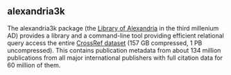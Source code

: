 ## alexandria3k

The alexandria3k package (the
[Library of Alexandria](https://en.wikipedia.org/wiki/Library_of_Alexandria)
in the third millenium AD)
provides a library and a command-line tool providing efficient relational
query access the entire
[CrossRef dataset](https://www.nature.com/articles/d41586-022-02926-y)
(157 GB compressed, 1 PB uncompressed).
This contains publication metadata from about 134 million publications from
all major international publishers with full citation data for 60 million
of them.
